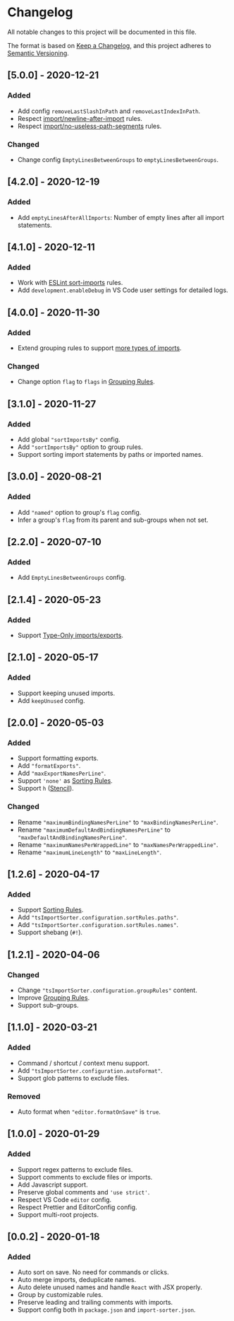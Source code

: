 <!-- markdownlint-configure-file
{
  "no-duplicate-heading": {
    "siblings_only": true
  }
}
-->

# Changelog

All notable changes to this project will be documented in this file.

The format is based on [Keep a Changelog](https://keepachangelog.com/en/1.0.0/),
and this project adheres to [Semantic Versioning](https://semver.org/spec/v2.0.0.html).

<!-- [Stacked changes]

-->

## [5.0.0] - 2020-12-21

### Added

- Add config `removeLastSlashInPath` and `removeLastIndexInPath`.
- Respect [import/newline-after-import](https://github.com/benmosher/eslint-plugin-import/blob/master/docs/rules/newline-after-import.md) rules.
- Respect [import/no-useless-path-segments](https://github.com/benmosher/eslint-plugin-import/blob/master/docs/rules/no-useless-path-segments.md) rules.

### Changed

- Change config `EmptyLinesBetweenGroups` to `emptyLinesBetweenGroups`.

## [4.2.0] - 2020-12-19

### Added

- Add `emptyLinesAfterAllImports`: Number of empty lines after all import statements.

## [4.1.0] - 2020-12-11

### Added

- Work with [ESLint sort-imports](https://eslint.org/docs/rules/sort-imports) rules.
- Add `development.enableDebug` in VS Code user settings for detailed logs.

## [4.0.0] - 2020-11-30

### Added

- Extend grouping rules to support [more types of imports](https://github.com/daidodo/tsimportsorter/wiki/Grouping-Rules#types-of-imports).

### Changed

- Change option `flag` to `flags` in [Grouping Rules](https://github.com/daidodo/tsimportsorter/wiki/Grouping-Rules).

## [3.1.0] - 2020-11-27

### Added

- Add global `"sortImportsBy"` config.
- Add `"sortImportsBy"` option to group rules.
- Support sorting import statements by paths or imported names.

## [3.0.0] - 2020-08-21

### Added

- Add `"named"` option to group's `flag` config.
- Infer a group's `flag` from its parent and sub-groups when not set.

## [2.2.0] - 2020-07-10

### Added

- Add `EmptyLinesBetweenGroups` config.

## [2.1.4] - 2020-05-23

### Added

- Support [Type-Only imports/exports](https://devblogs.microsoft.com/typescript/announcing-typescript-3-8/#type-only-imports-exports).

## [2.1.0] - 2020-05-17

### Added

- Support keeping unused imports.
- Add `keepUnused` config.

## [2.0.0] - 2020-05-03

### Added

- Support formatting exports.
- Add `"formatExports"`.
- Add `"maxExportNamesPerLine"`.
- Support `'none'` as [Sorting Rules](https://github.com/daidodo/tsimportsorter/wiki/Sorting-Rules).
- Support `h` ([Stencil](https://stenciljs.com/)).

### Changed

- Rename `"maximumBindingNamesPerLine"` to `"maxBindingNamesPerLine"`.
- Rename `"maximumDefaultAndBindingNamesPerLine"` to `"maxDefaultAndBindingNamesPerLine"`.
- Rename `"maximumNamesPerWrappedLine"` to `"maxNamesPerWrappedLine"`.
- Rename `"maximumLineLength"` to `"maxLineLength"`.

## [1.2.6] - 2020-04-17

### Added

- Support [Sorting Rules](https://github.com/daidodo/tsimportsorter/wiki/Sorting-Rules).
- Add `"tsImportSorter.configuration.sortRules.paths"`.
- Add `"tsImportSorter.configuration.sortRules.names"`.
- Support shebang (`#!`).

## [1.2.1] - 2020-04-06

### Changed

- Change `"tsImportSorter.configuration.groupRules"` content.
- Improve [Grouping Rules](https://github.com/daidodo/tsimportsorter/wiki/Grouping-Rules).
- Support sub-groups.

## [1.1.0] - 2020-03-21

### Added

- Command / shortcut / context menu support.
- Add `"tsImportSorter.configuration.autoFormat"`.
- Support glob patterns to exclude files.

### Removed

- Auto format when `"editor.formatOnSave"` is `true`.

## [1.0.0] - 2020-01-29

### Added

- Support regex patterns to exclude files.
- Support comments to exclude files or imports.
- Add Javascript support.
- Preserve global comments and `'use strict'`.
- Respect VS Code `editor` config.
- Respect Prettier and EditorConfig config.
- Support multi-root projects.

## [0.0.2] - 2020-01-18

### Added

- Auto sort on save. No need for commands or clicks.
- Auto merge imports, deduplicate names.
- Auto delete unused names and handle `React` with JSX properly.
- Group by customizable rules.
- Preserve leading and trailing comments with imports.
- Support config both in `package.json` and `import-sorter.json`.

